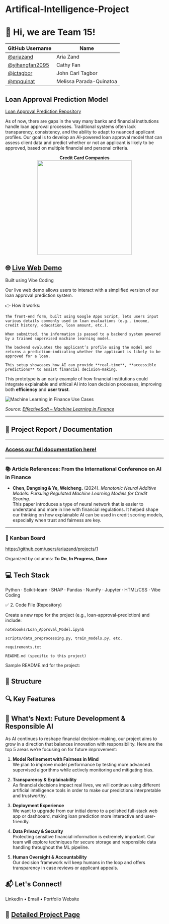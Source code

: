 # Artifical-Intelligence-Project

# 👋 Hi, we are Team 15!

| GitHub Username    | Name                        |
|--------------------|-----------------------------|
| [@ariazand](https://github.com/ariazand)         | Aria Zand                  |
| [@yihangfan2095](https://github.com/yihangfan2095) | Cathy Fan                  |
| [@jctagbor](https://github.com/jctagbor)         | John Carl Tagbor           |
| [@mpquinat](https://github.com/mpquinat)         | Melissa Parada-Quinatoa    |

## Loan Approval Prediction Model
[Loan Approval Prediction Repository](https://github.com/ariazand/loan-approval-prediction)

As of now, there are gaps in the way many banks and financial institutions handle loan approval processes. Traditional systems often lack transparency, consistency, and the ability to adapt to nuanced applicant profiles. Our goal is to develop an AI-powered loan approval model that can assess client data and predict whether or not an applicant is likely to be approved, based on multiple financial and personal criteria.

<div style="text-align: center;">
  <strong>Credit Card Companies</strong><br>
  <img src="https://thumbs.dreamstime.com/b/credit-card-companies-design-vector-illustration-most-popular-cards-isolated-white-background-124770411.jpg" width="300">
</div>

## 🌐 [Live Web Demo](https://your-vibe-coding-link.com)
Built using Vibe Coding

Our live web demo allows users to interact with a simplified version of our loan approval prediction system.

👉 How it works:

    The front-end form, built using Google Apps Script, lets users input various details commonly used in loan evaluations (e.g., income, credit history, education, loan amount, etc.).

    When submitted, the information is passed to a backend system powered by a trained supervised machine learning model.

    The backend evaluates the applicant’s profile using the model and returns a prediction—indicating whether the applicant is likely to be approved for a loan.

    This setup showcases how AI can provide **real-time**, **accessible predictions** to assist financial decision-making.

This prototype is an early example of how financial institutions could integrate explainable and ethical AI into loan decision processes, improving both **efficiency** and **user trust**.

![Machine Learning in Finance Use Cases](https://www.effectivesoft.com/wp/wp-content/uploads/2023/09/macine-learning-in-finance-use-cases-scaled.jpg)

*Source: [EffectiveSoft – Machine Learning in Finance](https://www.effectivesoft.com/machine-learning-in-finance/)*

---
## 📄 Project Report / Documentation

---

### [Access our full documentation here!](https://your-loan-approval-project-page-link.com)

---

### 📚 Article References: From the International Conference on AI in Finance

- **Chen, Dangxing & Ye, Weicheng.** (2024). *Monotonic Neural Additive Models: Pursuing Regulated Machine Learning Models for Credit Scoring*.  
  This paper introduces a type of neural network that is easier to understand and more in line with financial regulations. It helped shape our thinking on how explainable AI can be used in credit scoring models, especially when trust and fairness are key.

---

### 🧠 Kanban Board
https://github.com/users/ariazand/projects/1

Organized by columns: **To Do**, **In Progress**, **Done**

## 💻 Tech Stack
Python · Scikit-learn · SHAP · Pandas · NumPy · Jupyter · HTML/CSS · Vibe Coding

✅ 2. Code File (Repository)

Create a new repo for the project (e.g., loan-approval-prediction) and include:

    notebooks/Loan_Approval_Model.ipynb

    scripts/data_preprocessing.py, train_models.py, etc.

    requirements.txt

    README.md (specific to this project)

Sample README.md for the project:


## 📁 Structure

## 🔍 Key Features



## 🔮 What’s Next: Future Development & Responsible AI

As AI continues to reshape financial decision-making, our project aims to grow in a direction that balances innovation with responsibility. Here are the top 5 areas we’re focusing on for future improvement:

1. **Model Refinement with Fairness in Mind**  
   We plan to improve model performance by testing more advanced supervised algorithms while actively monitoring and mitigating bias.

2. **Transparency & Explainability**  
   As financial decisions impact real lives, we will continue using different artificial intelligence tools in order to make our predictions interpretable and trustworthy.

3. **Deployment Experience**  
   We want to upgrade from our initial demo to a polished full-stack web app or dashboard, making loan prediction more interactive and user-friendly.

4. **Data Privacy & Security**  
   Protecting sensitive financial information is extremely important. Our team will explore techniques for secure storage and responsible data handling throughout the ML pipeline.

5. **Human Oversight & Accountability**  
   Our decision framework will keep humans in the loop and offers transparency in case reviews or applicant appeals.



## 📬 Let's Connect!
LinkedIn • Email • Portfolio Website

## 📄 [Detailed Project Page](https://your-loan-approval-project-page-link.com)
